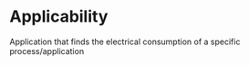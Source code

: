 # Applicability
Application that finds the electrical consumption of a specific process/application
